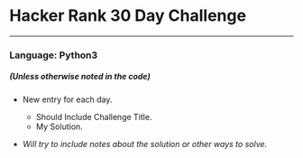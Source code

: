 # **Hacker Rank 30 Day Challenge**
---
### Language: Python3
##### *(Unless otherwise noted in the code)*

- New entry for each day.
  - Should Include Challenge Title.
  - My Solution.
 
- *Will try to include notes about the solution or other ways to solve.*
